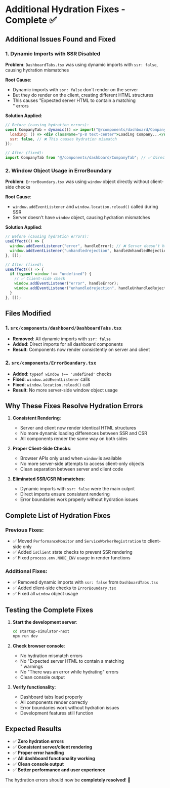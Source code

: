 # Additional Hydration Fixes - Complete ✅

## Additional Issues Found and Fixed

### 1. Dynamic Imports with SSR Disabled

**Problem**: `DashboardTabs.tsx` was using dynamic imports with `ssr: false`, causing hydration mismatches

**Root Cause**:

- Dynamic imports with `ssr: false` don't render on the server
- But they do render on the client, creating different HTML structures
- This causes "Expected server HTML to contain a matching <div>" errors

**Solution Applied**:

```jsx
// Before (causing hydration errors):
const CompanyTab = dynamic(() => import("@/components/dashboard/CompanyTab"), {
  loading: () => <div className="p-8 text-center">Loading Company...</div>,
  ssr: false, // ❌ This causes hydration mismatch
});

// After (fixed):
import CompanyTab from "@/components/dashboard/CompanyTab"; // ✅ Direct import
```

### 2. Window Object Usage in ErrorBoundary

**Problem**: `ErrorBoundary.tsx` was using `window` object directly without client-side checks

**Root Cause**:

- `window.addEventListener` and `window.location.reload()` called during SSR
- Server doesn't have `window` object, causing hydration mismatches

**Solution Applied**:

```jsx
// Before (causing hydration errors):
useEffect(() => {
  window.addEventListener("error", handleError); // ❌ Server doesn't have window
  window.addEventListener("unhandledrejection", handleUnhandledRejection);
}, []);

// After (fixed):
useEffect(() => {
  if (typeof window !== "undefined") {
    // ✅ Client-side check
    window.addEventListener("error", handleError);
    window.addEventListener("unhandledrejection", handleUnhandledRejection);
  }
}, []);
```

## Files Modified

### 1. `src/components/dashboard/DashboardTabs.tsx`

- **Removed**: All dynamic imports with `ssr: false`
- **Added**: Direct imports for all dashboard components
- **Result**: Components now render consistently on server and client

### 2. `src/components/ErrorBoundary.tsx`

- **Added**: `typeof window !== 'undefined'` checks
- **Fixed**: `window.addEventListener` calls
- **Fixed**: `window.location.reload()` call
- **Result**: No more server-side window object usage

## Why These Fixes Resolve Hydration Errors

1. **Consistent Rendering**:

   - Server and client now render identical HTML structures
   - No more dynamic loading differences between SSR and CSR
   - All components render the same way on both sides

2. **Proper Client-Side Checks**:

   - Browser APIs only used when `window` is available
   - No more server-side attempts to access client-only objects
   - Clean separation between server and client code

3. **Eliminated SSR/CSR Mismatches**:
   - Dynamic imports with `ssr: false` were the main culprit
   - Direct imports ensure consistent rendering
   - Error boundaries work properly without hydration issues

## Complete List of Hydration Fixes

### Previous Fixes:

- ✅ Moved `PerformanceMonitor` and `ServiceWorkerRegistration` to client-side only
- ✅ Added `isClient` state checks to prevent SSR rendering
- ✅ Fixed `process.env.NODE_ENV` usage in render functions

### Additional Fixes:

- ✅ Removed dynamic imports with `ssr: false` from `DashboardTabs.tsx`
- ✅ Added client-side checks to `ErrorBoundary.tsx`
- ✅ Fixed all `window` object usage

## Testing the Complete Fixes

1. **Start the development server**:

   ```bash
   cd startup-simulator-next
   npm run dev
   ```

2. **Check browser console**:

   - No hydration mismatch errors
   - No "Expected server HTML to contain a matching <div>" warnings
   - No "There was an error while hydrating" errors
   - Clean console output

3. **Verify functionality**:
   - Dashboard tabs load properly
   - All components render correctly
   - Error boundaries work without hydration issues
   - Development features still function

## Expected Results

- ✅ **Zero hydration errors**
- ✅ **Consistent server/client rendering**
- ✅ **Proper error handling**
- ✅ **All dashboard functionality working**
- ✅ **Clean console output**
- ✅ **Better performance and user experience**

The hydration errors should now be **completely resolved**! 🎉



